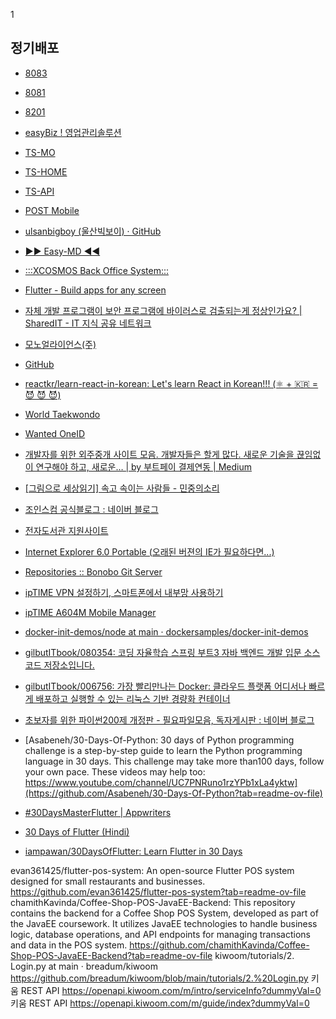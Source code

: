 1
## 정기배포


- [8083](http://ubb.iptime.org:8083/yobiss-gw/jspapp/co/userauth/UserAuth/loginForm4Intranet.jsp)
- [8081](http://ubb.iptime.org:8081/EZMob/index.html)
- [8201](http://ubb.iptime.org:8201/)
- [easyBiz ! 영업관리솔루션](http://ubb.iptime.org:8083/yobiss-gw/jspapp/co/userauth/UserAuth/loginForm4Intranet.jsp)
- [TS-MO](http://ubb.iptime.org:8321/)
- [TS-HOME](http://ubb.iptime.org:8320/main.do)
- [TS-API](http://ubb.iptime.org:8319/)
- [POST Mobile](http://ubb.iptime.org:8323/post-mobile/)
- [ulsanbigboy (울산빅보이) · GitHub](https://github.com/ulsanbigboy/)
- [▶▶ Easy-MD ◀◀](http://ubb.iptime.org:8081/EZMob/index.html)
- [:::XCOSMOS Back Office System:::](http://monoalliance.iptime.org:8318/)


- [Flutter - Build apps for any screen](https://flutter.dev/)
- [자체 개발 프로그램이 보안 프로그램에 바이러스로 검출되는게 정상인가요? | SharedIT - IT 지식 공유 네트워크](https://www.sharedit.co.kr/freeboards/21869)
- [모노얼라이언스(주)](https://m62.mailplug.com/webmail/lists#%7B%22s_fnum%22%3A%221%22%2C%22s_mread%22%3A%22%22%2C%22view%22%3A%22%22%2C%22list%22%3Atrue%2C%22type%22%3A%22%22%2C%22t%22%3A1676825812710%2C%22page%22%3A0%7D)
- [GitHub](https://github.com/github)
- [reactkr/learn-react-in-korean: Let's learn React in Korean!!! (⚛ + 🇰🇷 = 😈 😈 😈)](https://github.com/reactkr/learn-react-in-korean)
- [World Taekwondo](https://www.wtir.org/login.jsp)
- [Wanted OneID](https://id.wanted.jobs/login?before_url=https%3A%2F%2Fwww.wanted.co.kr%2Fgigs%2Fexperts%2Fadd%3FautoExpert%3Dtrue&redirect_url=https://www.wanted.co.kr/api/chaos/auths/v1/callback/set-token&client_id=AhWBZolyUalsuJpHVRDrE4Px&message_key=gigs_title)
- [개발자를 위한 외주중개 사이트 모음. 개발자들은 할게 많다. 새로운 기술을 끊임없이 연구해야 하고, 새로운… | by 부트페이 결제연동 | Medium](https://medium.com/@bootpay.co.kr/%EA%B0%9C%EB%B0%9C%EC%9E%90%EB%A5%BC-%EC%9C%84%ED%95%9C-%EC%99%B8%EC%A3%BC%EC%A4%91%EA%B0%9C-%EC%82%AC%EC%9D%B4%ED%8A%B8-%EB%AA%A8%EC%9D%8C-a81fe2d206eb)
- [[그림으로 세상읽기] 속고 속이는 사람들 - 민중의소리](https://www.vop.co.kr/A00001601920.html)
- [조인스컴 공식블로그 : 네이버 블로그](https://m.blog.naver.com/PostList.naver?blogId=hanwoo10303)
- [전자도서관 지원사이트](https://library.kyobobook.co.kr/login/login.ink)
- [Internet Explorer 6.0 Portable (오래된 버젼의 IE가 필요하다면...)](https://jnstory.net/1663)
- [Repositories :: Bonobo Git Server](http://monoalliance.iptime.org:8122/Bonobo.Git.Server/Repository/Index)
- [ipTIME VPN 설정하기, 스마트폰에서 내부망 사용하기](https://waystation.tistory.com/166)
- [ipTIME A604M Mobile Manager](http://ubb.iptime.org:1212/netinfo/laninfo/iux.cgi)
- [docker-init-demos/node at main · dockersamples/docker-init-demos](https://github.com/dockersamples/docker-init-demos/tree/main/node)
- [gilbutITbook/080354: 코딩 자율학습 스프링 부트3 자바 백엔드 개발 입문 소스 코드 저장소입니다.](https://github.com/gilbutITbook/080354)
- [gilbutITbook/006756: 가장 빨리만나는 Docker: 클라우드 플랫폼 어디서나 빠르게 배포하고 실행할 수 있는 리눅스 기반 경량화 컨테이너](https://github.com/gilbutITbook/006756/tree/master)



- [초보자를 위한 파이썬200제 개정판 - 필요파일모음, 독자게시판 : 네이버 블로그](https://m.blog.naver.com/PostView.naver?blogId=samsjang&logNo=223630404470&proxyReferer=https:%2F%2Fwww.google.com%2F&trackingCode=rss)
- [Asabeneh/30-Days-Of-Python: 30 days of Python programming challenge is a step-by-step guide to learn the Python programming language in 30 days. This challenge may take more than100 days, follow your own pace. These videos may help too: https://www.youtube.com/channel/UC7PNRuno1rzYPb1xLa4yktw](https://github.com/Asabeneh/30-Days-Of-Python?tab=readme-ov-file)


- [#30DaysMasterFlutter | Appwriters](https://www.appwriters.dev/30days/flutter)
- [30 Days of Flutter (Hindi)](https://www.google.com/amp/s/www.codepur.dev/30-days-of-flutter-hindi/amp/)
- [iampawan/30DaysOfFlutter: Learn Flutter in 30 Days](https://github.com/iampawan/30DaysOfFlutter)





evan361425/flutter-pos-system: An open-source Flutter POS system designed for small restaurants and businesses.
https://github.com/evan361425/flutter-pos-system?tab=readme-ov-file
chamithKavinda/Coffee-Shop-POS-JavaEE-Backend: This repository contains the backend for a Coffee Shop POS System, developed as part of the JavaEE coursework. It utilizes JavaEE technologies to handle business logic, database operations, and API endpoints for managing transactions and data in the POS system.
https://github.com/chamithKavinda/Coffee-Shop-POS-JavaEE-Backend?tab=readme-ov-file
kiwoom/tutorials/2. Login.py at main · breadum/kiwoom
https://github.com/breadum/kiwoom/blob/main/tutorials/2.%20Login.py
키움 REST API
https://openapi.kiwoom.com/m/intro/serviceInfo?dummyVal=0
키움 REST API
https://openapi.kiwoom.com/m/guide/index?dummyVal=0







